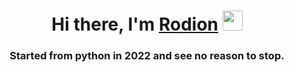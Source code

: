 <h1 align="center">Hi there, I'm <a href="https://daniilshat.ru/" target="_blank">Rodion</a> 
<img src="https://github.com/blackcater/blackcater/raw/main/images/Hi.gif" height="32"/></h1>
<h3 align="center">Started from python in 2022 and see no reason to stop.</h3>

<!--
**nuprivetlepta/nuprivetlepta** is a ✨ _special_ ✨ repository because its `README.md` (this file) appears on your GitHub profile.


- 🌱 I’m currently learning python, linux, web 
- 💬 Ask me about my actual work
- 📫 How to reach me: stopkran510@gmail.com

-->
